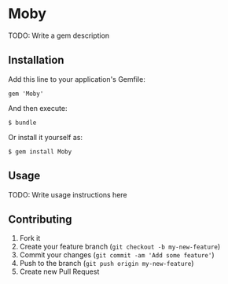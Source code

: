 # Moby

TODO: Write a gem description

## Installation

Add this line to your application's Gemfile:

    gem 'Moby'

And then execute:

    $ bundle

Or install it yourself as:

    $ gem install Moby

## Usage

TODO: Write usage instructions here

## Contributing

1. Fork it
2. Create your feature branch (`git checkout -b my-new-feature`)
3. Commit your changes (`git commit -am 'Add some feature'`)
4. Push to the branch (`git push origin my-new-feature`)
5. Create new Pull Request
